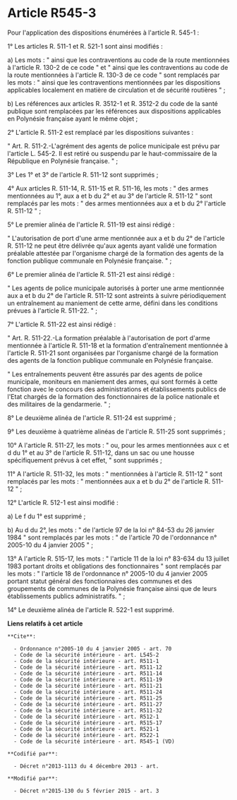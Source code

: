 # Article R545-3

Pour l'application des dispositions énumérées à l'article R. 545-1 : 

1° Les articles R. 511-1 et R. 521-1 sont ainsi modifiés : 

a) Les mots : " ainsi que les contraventions au code de la route mentionnées à l'article R. 130-2 de ce code " et " ainsi que
les contraventions au code de la route mentionnées à l'article R. 130-3 de ce code " sont remplacés par les mots : " ainsi
que les contraventions mentionnées par les dispositions applicables localement en matière de circulation et de sécurité
routières " ; 

b) Les références aux articles R. 3512-1 et R. 3512-2 du code de la santé publique sont remplacées par les références aux
dispositions applicables en Polynésie française ayant le même objet ; 

2° L'article R. 511-2 est remplacé par les dispositions suivantes : 

" Art. R. 511-2.-L'agrément des agents de police municipale est prévu par l'article L. 545-2. Il est retiré ou suspendu par
le haut-commissaire de la République en Polynésie française. " ; 

3° Les 1° et 3° de l'article R. 511-12 sont supprimés ; 

4° Aux articles R. 511-14, R. 511-15 et R. 511-16, les mots : " des armes mentionnées au 1°, aux a et b du 2° et au 3° de
l'article R. 511-12 " sont remplacés par les mots : " des armes mentionnées aux a et b du 2° l'article R. 511-12 " ; 

5° Le premier alinéa de l'article R. 511-19 est ainsi rédigé : 

" L'autorisation de port d'une arme mentionnée aux a et b du 2° de l'article R. 511-12 ne peut être délivrée qu'aux agents
ayant validé une formation préalable attestée par l'organisme chargé de la formation des agents de la fonction publique
communale en Polynésie française. " ; 

6° Le premier alinéa de l'article R. 511-21 est ainsi rédigé : 

" Les agents de police municipale autorisés à porter une arme mentionnée aux a et b du 2° de l'article R. 511-12 sont
astreints à suivre périodiquement un entraînement au maniement de cette arme, défini dans les conditions prévues à l'article
R. 511-22. " ; 

7° L'article R. 511-22 est ainsi rédigé : 

" Art. R. 511-22.-La formation préalable à l'autorisation de port d'arme mentionnée à l'article R. 511-18 et la formation
d'entraînement mentionnée à l'article R. 511-21 sont organisées par l'organisme chargé de la formation des agents de la
fonction publique communale en Polynésie française. 

" Les entraînements peuvent être assurés par des agents de police municipale, moniteurs en maniement des armes, qui sont
formés à cette fonction avec le concours des administrations et établissements publics de l'Etat chargés de la formation des
fonctionnaires de la police nationale et des militaires de la gendarmerie. " ; 

8° Le deuxième alinéa de l'article R. 511-24 est supprimé ; 

9° Les deuxième à quatrième alinéas de l'article R. 511-25 sont supprimés ; 

10° A l'article R. 511-27, les mots : " ou, pour les armes mentionnées aux c et d du 1° et au 3° de l'article R. 511-12, dans
un sac ou une housse spécifiquement prévus à cet effet, " sont supprimés ; 

11° A l'article R. 511-32, les mots : " mentionnées à l'article R. 511-12 " sont remplacés par les mots : " mentionnées aux a
et b du 2° de l'article R. 511-12 " ; 

12° L'article R. 512-1 est ainsi modifié : 

a) Le f du 1° est supprimé ; 

b) Au d du 2°, les mots : " de l'article 97 de la loi n° 84-53 du 26 janvier 1984 " sont remplacés par les mots : " de
l'article 70 de l'ordonnance n° 2005-10 du 4 janvier 2005 " ; 

13° A l'article R. 515-17, les mots : " l'article 11 de la loi n° 83-634 du 13 juillet 1983 portant droits et obligations des
fonctionnaires " sont remplacés par les mots : " l'article 18 de l'ordonnance n° 2005-10 du 4 janvier 2005 portant statut
général des fonctionnaires des communes et des groupements de communes de la Polynésie française ainsi que de leurs
établissements publics administratifs. " ; 

14° Le deuxième alinéa de l'article R. 522-1 est supprimé.

**Liens relatifs à cet article**

	**Cite**:

	  - Ordonnance n°2005-10 du 4 janvier 2005 - art. 70
	  - Code de la sécurité intérieure - art. L545-2
	  - Code de la sécurité intérieure - art. R511-1
	  - Code de la sécurité intérieure - art. R511-12
	  - Code de la sécurité intérieure - art. R511-14
	  - Code de la sécurité intérieure - art. R511-19
	  - Code de la sécurité intérieure - art. R511-21
	  - Code de la sécurité intérieure - art. R511-24
	  - Code de la sécurité intérieure - art. R511-25
	  - Code de la sécurité intérieure - art. R511-27
	  - Code de la sécurité intérieure - art. R511-32
	  - Code de la sécurité intérieure - art. R512-1
	  - Code de la sécurité intérieure - art. R515-17
	  - Code de la sécurité intérieure - art. R521-1
	  - Code de la sécurité intérieure - art. R522-1
	  - Code de la sécurité intérieure - art. R545-1 (VD)

	**Codifié par**:

	  - Décret n°2013-1113 du 4 décembre 2013 - art.

	**Modifié par**:

	  - Décret n°2015-130 du 5 février 2015 - art. 3
